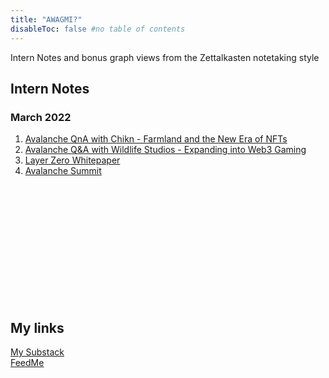 ```yaml
---
title: "AWAGMI?"
disableToc: false #no table of contents
---
```

Intern Notes and bonus graph views from the Zettalkasten notetaking style


## Intern Notes
### March 2022
1. [Avalanche QnA with Chikn - Farmland and the New Era of NFTs](notes/Avalanche%20QnA%20with%20Chikn%20-%20Farmland%20and%20the%20New%20Era%20of%20NFTs.md) &nbsp;  
2. [Avalanche Q&A with Wildlife Studios - Expanding into Web3 Gaming](notes/Avalanche%20Q&A%20with%20Wildlife%20Studios%20-%20Expanding%20into%20Web3%20Gaming.md)  
3. [Layer Zero Whitepaper](notes/Layer%20Zero%20Whitepaper.md)
4. [Avalanche Summit](notes/Avalanche%20Summit.md)

&nbsp;
&nbsp;  
&nbsp;  
&nbsp;  
&nbsp;  
&nbsp;  
&nbsp;  
&nbsp;  
&nbsp;  
&nbsp;  
&nbsp;  
&nbsp;  



## My links
[My Substack](notes/My%20Substack.md) \
[FeedMe](notes/FeedMe.md)